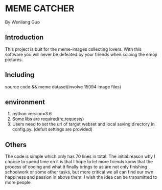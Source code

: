 # MEME CATCHER
By Wenliang Guo 

## Introduction 
This project is buit for the meme-images collecting lovers. With this software you will never be defeated by your friends when soloing the emoji pictures.

## Including
source code && meme dataset(involve 15094 image files)

## environment
1. python version=3.6
2. Some libs are required(re,requests)
3. Users need to set the url of target webset and local saving directory in config.py.
(defult settings are provided)

## Others
The code is simple which only has 70 lines in total. The initial reason why I choose to spend time on it is that I hope to let more friends konw that the process of coding and what it finally brings to us are not only finishing schoolwork or some other tasks, but more critical we all can find our own happiness and passion in above them. I wish the idea can be transmitted to more people.
